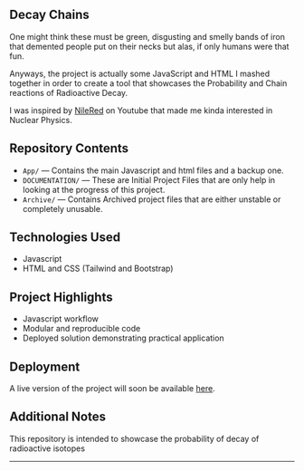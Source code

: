 ## Decay Chains

One might think these must be green, disgusting and smelly bands of iron that demented people put on their necks but alas, if only humans were that fun.

Anyways, the project is actually some JavaScript and HTML I mashed together in order to create a tool that showcases the Probability and Chain reactions of Radioactive Decay.

I was inspired by [NileRed](https://youtu.be/Gbgk8d3Y1Q4?si=Bg-MuNg7WdOOJ75) on Youtube that made me kinda interested in Nuclear Physics.


##  Repository Contents


- `App/` — Contains the main Javascript and html files and a backup one.
- `DOCUMENTATION/` — These are Initial Project Files that are only help in looking at the progress of this project.
- `Archive/` — Contains Archived project files that are either unstable or completely unusable.

##  Technologies Used

- Javascript
- HTML and CSS (Tailwind and Bootstrap)
  
##  Project Highlights
- Javascript workflow
- Modular and reproducible code
- Deployed solution demonstrating practical application

##  Deployment

A live version of the project will soon be available [here](https://burhan077.github.io/decay.github.io/). 

##  Additional Notes

This repository is intended to showcase the probability of decay of radioactive isotopes

---








